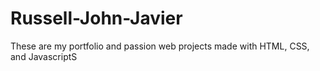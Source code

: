 # Russell-John-Javier
These are my portfolio and passion web projects made with HTML, CSS, and JavascriptS
